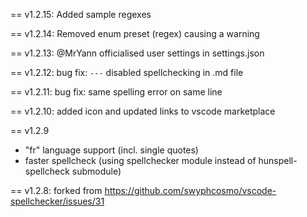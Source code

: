 == v1.2.15: Added sample regexes

== v1.2.14: Removed enum preset (regex) causing a warning

== v1.2.13: @MrYann officialised user settings in settings.json

== v1.2.12: bug fix: `---` disabled spellchecking in .md file

== v1.2.11: bug fix: same spelling error on same line

== v1.2.10: added icon and updated links to vscode marketplace

== v1.2.9
  * "fr" language support (incl. single quotes)
  * faster spellcheck (using spellchecker module instead of hunspell-spellcheck submodule)

== v1.2.8: forked from https://github.com/swyphcosmo/vscode-spellchecker/issues/31
